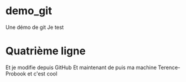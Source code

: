 # demo_git
Une démo de git
Je test
# Quatrième ligne 
Et je modifie depuis GitHub
Et maintenant de puis ma machine Terence-Probook et c'est cool

